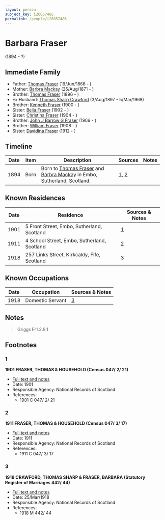 ```yaml
---
layout: person
subject_key: i26057486
permalink: /people/i26057486
---
```


# Barbara Fraser
(1894 - ?)

## Immediate Family

* Father: [Thomas Fraser](./@28777404@-thomas-fraser-b1866-6-19-d.md) (19/Jun/1866 - )
* Mother: [Barbra Mackay](./@60643714@-barbra-mackay-b1871-8-25-d.md) (25/Aug/1871 - )
* Brother: [Thomas Fraser](./@41158088@-thomas-fraser-b1896-d.md) (1896 - )
* Ex Husband: [Thomas Sharp Crawford](./@2569089@-thomas-sharp-crawford-b1897-8-3-d1968-3-5.md) (3/Aug/1897 - 5/Mar/1968)
* Brother: [Kenneth Fraser](./@73587538@-kenneth-fraser-b1900-d.md) (1900 - )
* Sister: [Bella Fraser](./@25936309@-bella-fraser-b1902-d.md) (1902 - )
* Sister: [Christina Fraser](./@8163648@-christina-fraser-b1904-d.md) (1904 - )
* Brother: [John J Barrow G Fraser](./@43044884@-john-j-barrow-g-fraser-b1906-d.md) (1906 - )
* Brother: [William Fraser](./@94771760@-william-fraser-b1908-d.md) (1908 - )
* Sister: [Davidina Fraser](./@27014400@-davidina-fraser-b1912-d.md) (1912 - )

## Timeline

Date | Item | Description | Sources | Notes
---|---|---|---|---
1894 | Born | Born to [Thomas Fraser](./@28777404@-thomas-fraser-b1866-6-19-d.md) and [Barbra Mackay](./@60643714@-barbra-mackay-b1871-8-25-d.md) in Embo, Sutherland, Scotland. | [1](#1), [2](#2) | 

## Known Residences

Date | Residence | Sources & Notes
---|---|---
1901 | 5 Front Street, Embo, Sutherland, Scotland | [1](#1)
1911 | 4 School Street, Embo, Sutherland, Scotland | [2](#2)
1918 | 257 Links Street, Kirkcaldy, Fife, Scotland | [3](#3)

## Known Occupations

Date | Occupation | Sources & Notes
---|---|---
1918 | Domestic Servant | [3](#3)

## Notes

> Griggs Fr1.2.9.1
>


## Footnotes

### 1

**1901 FRASER, THOMAS & HOUSEHOLD (Census 047/ 2/ 21)**

* [Full text and notes](../sources/@19838871@-1901-fraser,-thomas-&-household-census-047-2-21-.md)
* Date: 1901
* Responsible Agency: National Records of Scotland
* References: 
  * 1901 C 047/ 2/ 21

### 2

**1911 FRASER, THOMAS & HOUSEHOLD (Census 047/ 3/ 17)**

* [Full text and notes](../sources/@57860209@-1911-fraser,-thomas-&-household-census-047-3-17-.md)
* Date: 1911
* Responsible Agency: National Records of Scotland
* References: 
  * 1911 C 047/ 3/ 17

### 3

**1918 CRAWFORD, THOMAS SHARP & FRASER, BARBARA (Statutory Register of Marriages 442/ 44)**

* [Full text and notes](../sources/@77360094@-1918-crawford,-thomas-sharp-&-fraser,-barbara-statutory-register-of-marriages-442-44-.md)
* Date: 25/Mar/1918
* Responsible Agency: National Records of Scotland
* References: 
  * 1918 M 442/ 44

